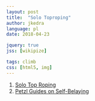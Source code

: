 ```yaml
---
layout: post
title:  "Solo Toproping"
author: jkedra
language: pl
date: 2018-04-23

jquery: true
jss: [wikipize]

tags: climb
css: [html5, img]
---
```


1. [Solo Top Roping][solo-top]
2. [Petzl Guides on Self-Belaying][petzl-guide]

[solo-top]: https://www.climbing.com/skills/solo-toproping/
[petzl-guide]: https://www.petzl.com/I/en/Sport/To-read-for-self-belaying
